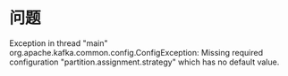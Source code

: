 # 问题

Exception in thread "main" org.apache.kafka.common.config.ConfigException: Missing required configuration "partition.assignment.strategy" which has no default value.





